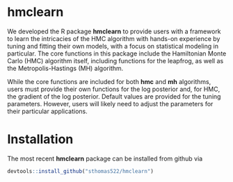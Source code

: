 # hmclearn

We developed the R package **hmclearn** to provide users with a framework to learn the intricacies of the HMC algorithm with hands-on experience by tuning and fitting their own models, with a focus on statistical modeling in particular.  The core functions in this package include the Hamiltonian Monte Carlo (HMC) algorithm itself, including functions for the leapfrog, as well as the Metropolis-Hastings (MH) algorithm. 

While the core functions are included for both **hmc** and **mh** algorithms, users must provide their own functions for the log posterior and, for HMC, the gradient of the log posterior.  Default values are provided for the tuning parameters.  However, users will likely need to adjust the parameters for their particular applications.  

# Installation

The most recent **hmclearn** package can be installed from github via

```r
devtools::install_github("sthomas522/hmclearn")
```

